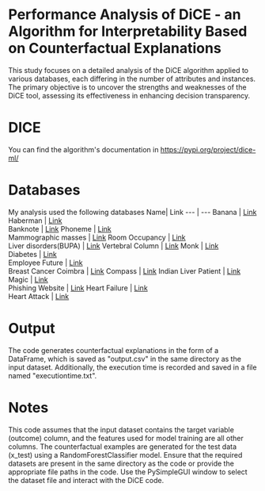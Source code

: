 # Performance Analysis of DiCE - an Algorithm for Interpretability Based on Counterfactual Explanations

This study focuses on a detailed analysis of the DiCE algorithm applied to various databases, each differing in the number of attributes and instances. The primary objective is to uncover the strengths and weaknesses of the DiCE tool, assessing its effectiveness in enhancing decision transparency.

# DICE

You can find the algorithm's documentation in
https://pypi.org/project/dice-ml/

# Databases
My analysis used the following databases
Name| Link 
--- | --- 
Banana | [Link](https://www.kaggle.com/datasets/saranchandar/standard-classification-banana-dataset)
Haberman | [Link](https://www.kaggle.com/datasets/gilsousa/habermans-survival-data-set)         
Banknote | [Link](https://archive.ics.uci.edu/ml/datasets/banknote+authentication)
Phoneme    | [Link](https://datahub.io/machine-learning/phoneme)      
Mammographic masses | [Link](https://archive.ics.uci.edu/ml/datasets/Mammographic+Mass)
Room   Occupancy | [Link](https://www.kaggle.com/datasets/sachinsharma1123/room-occupancy)          
Liver disorders(BUPA) | [Link](https://networkrepository.com/liver-disorders-bupa.php)
Vertebral Column | [Link](http://archive.ics.uci.edu/ml/datasets/vertebral+column)
Monk | [Link](https://archive.ics.uci.edu/ml/datasets/MONK's+Problems)           
Diabetes | [Link](https://www.kaggle.com/datasets/mathchi/diabetes-data-set)  
Employee   Future | [Link](https://www.kaggle.com/datasets/tejashvi14/employee-future-prediction)        
Breast   Cancer Coimbra | [Link](https://archive.ics.uci.edu/ml/datasets/Breast+Cancer+Coimbra)
Compass | [Link](https://github.com/adebayoj/fairml/blob/master/doc/example\_notebooks/propublica\_data\_for\_fairml.csv)
Indian   Liver Patient | [Link](https://archive.ics.uci.edu/ml/datasets/ILPD+(Indian+Liver+Patient+Dataset))     
Magic | [Link](https://archive.ics.uci.edu/ml/datasets/magic+gamma+telescope)    
Phishing   Website | [Link](https://www.kaggle.com/datasets/eswarchandt/phishing-website-detector?select=phishing.csv)
Heart   Failure | [Link](https://www.kaggle.com/datasets/andrewmvd/heart-failure-clinical-data)        
Heart Attack | [Link](https://www.kaggle.com/datasets/nareshbhat/health-care-data-set-on-heart-attack-possibility)

# Output
The code generates counterfactual explanations in the form of a DataFrame, which is saved as "output.csv" in the same directory as the input dataset.
Additionally, the execution time is recorded and saved in a file named "executiontime.txt".

# Notes
This code assumes that the input dataset contains the target variable (outcome) column, and the features used for model training are all other columns.
The counterfactual examples are generated for the test data (x_test) using a RandomForestClassifier model.
Ensure that the required datasets are present in the same directory as the code or provide the appropriate file paths in the code.
Use the PySimpleGUI window to select the dataset file and interact with the DiCE code.
